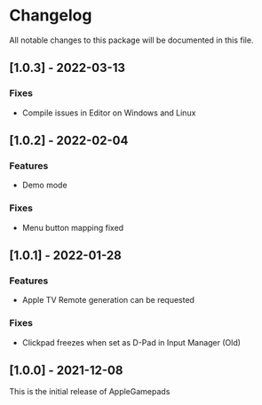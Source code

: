 # Changelog

All notable changes to this package will be documented in this file.

## [1.0.3] - 2022-03-13

### Fixes

* Compile issues in Editor on Windows and Linux

## [1.0.2] - 2022-02-04

### Features

* Demo mode

### Fixes

* Menu button mapping fixed

## [1.0.1] - 2022-01-28

### Features

* Apple TV Remote generation can be requested

### Fixes

* Clickpad freezes when set as D-Pad in Input Manager (Old)

## [1.0.0] - 2021-12-08

This is the initial release of AppleGamepads
